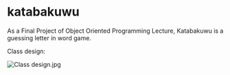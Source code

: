 # katabakuwu
As a Final Project of Object Oriented Programming Lecture, Katabakuwu is a guessing letter in word game.

<p>Class design:</p>
<img src="https://iili.io/fd9oQI.md.jpg" alt="Class design.jpg">
